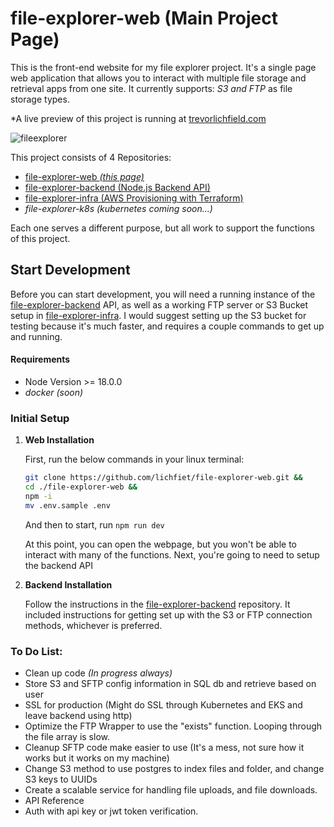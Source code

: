 
# file-explorer-web (Main Project Page)

This is the front-end website for my file explorer project. It's a single page web application that allows you to interact with multiple file storage and retrieval apps from one site. It currently supports: *S3 and FTP* as file storage types.

*A live preview of this project is running at  [trevorlichfield.com](https://trevorlichfield.com)

![fileexplorer](https://github.com/lichfiet/file-explorer-web/assets/143028846/d13e5c49-fcaf-4852-a99b-5a54f19169ee)

This project consists of 4 Repositories:
- [file-explorer-web *(this page)*](https://github.com/lichfiet/file-explorer-web)
- [file-explorer-backend (Node.js Backend API)](https://github.com/lichfiet/file-explorer-backend)
- [file-explorer-infra (AWS Provisioning with Terraform)](https://github.com/lichfiet/file-explorer-infra)
- *file-explorer-k8s (kubernetes coming soon...)*

Each one serves a different purpose, but all work to support the functions of this project.


## Start Development
Before you can start development, you will need a running instance of the [file-explorer-backend](https://github.com/lichfiet/file-explorer-backend) API, as well as a working FTP server or S3 Bucket setup in [file-explorer-infra](https://github.com/lichfiet/file-explorer-infra). I would suggest setting up the S3 bucket for testing because it's much faster, and requires a couple commands to get up and running.

#### Requirements

- Node Version >= 18.0.0
- *docker (soon)*

### Initial Setup

1. **Web Installation**

    First, run the below commands in your linux terminal:

    ```bash
    git clone https://github.com/lichfiet/file-explorer-web.git &&
    cd ./file-explorer-web &&
    npm -i
    mv .env.sample .env
    ```

    And then to start, run `npm run dev`

    At this point, you can open the webpage, but you won't be able to interact with many of the functions. Next, you're going to need to setup the backend API

2. **Backend Installation**

    Follow the instructions in the [file-explorer-backend](https://github.com/lichfiet/file-explorer-backend) repository. It included instructions for getting set up with the S3 or FTP connection methods, whichever is preferred.

### To Do List:
- Clean up code *(In progress always)*
- Store S3 and SFTP config information in SQL db and retrieve based on user
- SSL for production (Might do SSL through Kubernetes and EKS and leave backend using http)
- Optimize the FTP Wrapper to use the "exists" function. Looping through the file array is slow.
- Cleanup SFTP code make easier to use (It's a mess, not sure how it works but it works on my machine)
- Change S3 method to use postgres to index files and folder, and change S3 keys to UUIDs
- Create a scalable service for handling file uploads, and file downloads.
- API Reference
- Auth with api key or jwt token verification.
